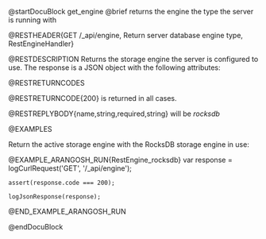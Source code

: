 
@startDocuBlock get_engine
@brief returns the engine the type the server is running with

@RESTHEADER{GET /_api/engine, Return server database engine type, RestEngineHandler}

@RESTDESCRIPTION
Returns the storage engine the server is configured to use.
The response is a JSON object with the following attributes:

@RESTRETURNCODES

@RESTRETURNCODE{200}
is returned in all cases.

@RESTREPLYBODY{name,string,required,string}
will be *rocksdb*

@EXAMPLES

Return the active storage engine with the RocksDB storage engine in use:

@EXAMPLE_ARANGOSH_RUN{RestEngine_rocksdb}
    var response = logCurlRequest('GET', '/_api/engine');

    assert(response.code === 200);

    logJsonResponse(response);
@END_EXAMPLE_ARANGOSH_RUN

@endDocuBlock
